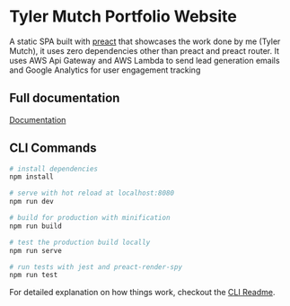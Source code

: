 # Tyler Mutch Portfolio Website

A static SPA built with [preact](https://github.com/developit/preact) that showcases the work done by me (Tyler Mutch), it uses zero dependencies other than preact and preact router.
It uses AWS Api Gateway and AWS Lambda to send lead generation emails and Google Analytics for user engagement tracking

## Full documentation
[Documentation](https://github.com/mutchco/portfolio/blob/master/docs/api.md)

## CLI Commands

``` bash
# install dependencies
npm install

# serve with hot reload at localhost:8080
npm run dev

# build for production with minification
npm run build

# test the production build locally
npm run serve

# run tests with jest and preact-render-spy 
npm run test
```

For detailed explanation on how things work, checkout the [CLI Readme](https://github.com/developit/preact-cli/blob/master/README.md).